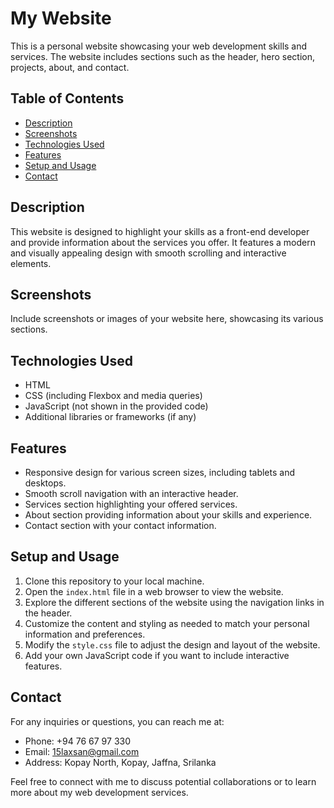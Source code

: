 # My Website

This is a personal website showcasing your web development skills and services. The website includes sections such as the header, hero section, projects, about, and contact.

## Table of Contents

- [Description](#description)
- [Screenshots](#screenshots)
- [Technologies Used](#technologies-used)
- [Features](#features)
- [Setup and Usage](#setup-and-usage)
- [Contact](#contact)

## Description

This website is designed to highlight your skills as a front-end developer and provide information about the services you offer. It features a modern and visually appealing design with smooth scrolling and interactive elements.

## Screenshots

Include screenshots or images of your website here, showcasing its various sections.

## Technologies Used

- HTML
- CSS (including Flexbox and media queries)
- JavaScript (not shown in the provided code)
- Additional libraries or frameworks (if any)

## Features

- Responsive design for various screen sizes, including tablets and desktops.
- Smooth scroll navigation with an interactive header.
- Services section highlighting your offered services.
- About section providing information about your skills and experience.
- Contact section with your contact information.

## Setup and Usage

1. Clone this repository to your local machine.
2. Open the `index.html` file in a web browser to view the website.
3. Explore the different sections of the website using the navigation links in the header.
4. Customize the content and styling as needed to match your personal information and preferences.
5. Modify the `style.css` file to adjust the design and layout of the website.
6. Add your own JavaScript code if you want to include interactive features.

## Contact

For any inquiries or questions, you can reach me at:

- Phone: +94 76 67 97 330
- Email: 15laxsan@gmail.com
- Address: Kopay North, Kopay, Jaffna, Srilanka

Feel free to connect with me to discuss potential collaborations or to learn more about my web development services.
